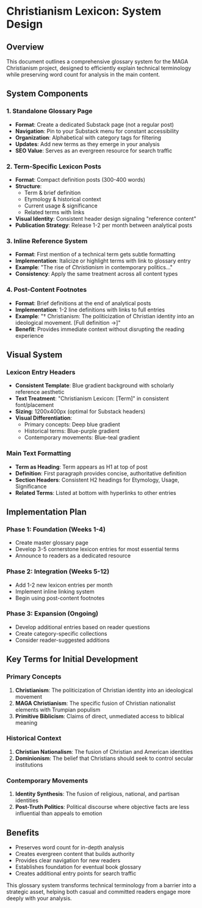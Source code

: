 # Christianism Lexicon: System Design

## Overview
This document outlines a comprehensive glossary system for the MAGA Christianism project, designed to efficiently explain technical terminology while preserving word count for analysis in the main content.

## System Components

### 1. Standalone Glossary Page
- **Format**: Create a dedicated Substack page (not a regular post)
- **Navigation**: Pin to your Substack menu for constant accessibility
- **Organization**: Alphabetical with category tags for filtering
- **Updates**: Add new terms as they emerge in your analysis
- **SEO Value**: Serves as an evergreen resource for search traffic

### 2. Term-Specific Lexicon Posts
- **Format**: Compact definition posts (300-400 words)
- **Structure**:
  - Term & brief definition
  - Etymology & historical context
  - Current usage & significance
  - Related terms with links
- **Visual Identity**: Consistent header design signaling "reference content"
- **Publication Strategy**: Release 1-2 per month between analytical posts

### 3. Inline Reference System
- **Format**: First mention of a technical term gets subtle formatting
- **Implementation**: Italicize or highlight terms with link to glossary entry
- **Example**: "The rise of *Christianism* in contemporary politics..."
- **Consistency**: Apply the same treatment across all content types

### 4. Post-Content Footnotes
- **Format**: Brief definitions at the end of analytical posts
- **Implementation**: 1-2 line definitions with links to full entries
- **Example**: "† Christianism: The politicization of Christian identity into an ideological movement. [Full definition →]"
- **Benefit**: Provides immediate context without disrupting the reading experience

## Visual System

### Lexicon Entry Headers
- **Consistent Template**: Blue gradient background with scholarly reference aesthetic
- **Text Treatment**: "Christianism Lexicon: [Term]" in consistent font/placement
- **Sizing**: 1200x400px (optimal for Substack headers)
- **Visual Differentiation**:
  - Primary concepts: Deep blue gradient
  - Historical terms: Blue-purple gradient
  - Contemporary movements: Blue-teal gradient

### Main Text Formatting
- **Term as Heading**: Term appears as H1 at top of post
- **Definition**: First paragraph provides concise, authoritative definition
- **Section Headers**: Consistent H2 headings for Etymology, Usage, Significance
- **Related Terms**: Listed at bottom with hyperlinks to other entries

## Implementation Plan

### Phase 1: Foundation (Weeks 1-4)
- Create master glossary page
- Develop 3-5 cornerstone lexicon entries for most essential terms
- Announce to readers as a dedicated resource

### Phase 2: Integration (Weeks 5-12)
- Add 1-2 new lexicon entries per month
- Implement inline linking system
- Begin using post-content footnotes

### Phase 3: Expansion (Ongoing)
- Develop additional entries based on reader questions
- Create category-specific collections
- Consider reader-suggested additions

## Key Terms for Initial Development

### Primary Concepts
1. **Christianism**: The politicization of Christian identity into an ideological movement
2. **MAGA Christianism**: The specific fusion of Christian nationalist elements with Trumpian populism
3. **Primitive Biblicism**: Claims of direct, unmediated access to biblical meaning

### Historical Context
1. **Christian Nationalism**: The fusion of Christian and American identities
2. **Dominionism**: The belief that Christians should seek to control secular institutions

### Contemporary Movements
1. **Identity Synthesis**: The fusion of religious, national, and partisan identities
2. **Post-Truth Politics**: Political discourse where objective facts are less influential than appeals to emotion

## Benefits
- Preserves word count for in-depth analysis
- Creates evergreen content that builds authority
- Provides clear navigation for new readers
- Establishes foundation for eventual book glossary
- Creates additional entry points for search traffic

This glossary system transforms technical terminology from a barrier into a strategic asset, helping both casual and committed readers engage more deeply with your analysis.
